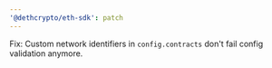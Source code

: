 ```yaml
---
'@dethcrypto/eth-sdk': patch
---
```


Fix: Custom network identifiers in `config.contracts` don't fail config validation anymore.
